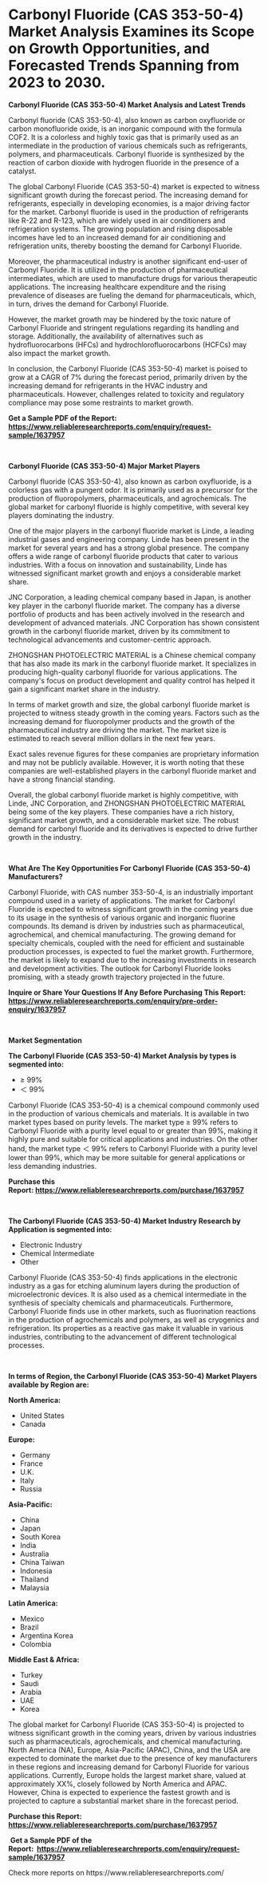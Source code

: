 <p><h1>Carbonyl Fluoride (CAS 353-50-4) Market Analysis Examines its Scope on Growth Opportunities, and Forecasted Trends Spanning from 2023 to 2030.</h1></p><p><strong>Carbonyl Fluoride (CAS 353-50-4) Market Analysis and Latest Trends</strong></p>
<p><p>Carbonyl fluoride (CAS 353-50-4), also known as carbon oxyfluoride or carbon monofluoride oxide, is an inorganic compound with the formula COF2. It is a colorless and highly toxic gas that is primarily used as an intermediate in the production of various chemicals such as refrigerants, polymers, and pharmaceuticals. Carbonyl fluoride is synthesized by the reaction of carbon dioxide with hydrogen fluoride in the presence of a catalyst.</p><p>The global Carbonyl Fluoride (CAS 353-50-4) market is expected to witness significant growth during the forecast period. The increasing demand for refrigerants, especially in developing economies, is a major driving factor for the market. Carbonyl fluoride is used in the production of refrigerants like R-22 and R-123, which are widely used in air conditioners and refrigeration systems. The growing population and rising disposable incomes have led to an increased demand for air conditioning and refrigeration units, thereby boosting the demand for Carbonyl Fluoride.</p><p>Moreover, the pharmaceutical industry is another significant end-user of Carbonyl Fluoride. It is utilized in the production of pharmaceutical intermediates, which are used to manufacture drugs for various therapeutic applications. The increasing healthcare expenditure and the rising prevalence of diseases are fueling the demand for pharmaceuticals, which, in turn, drives the demand for Carbonyl Fluoride.</p><p>However, the market growth may be hindered by the toxic nature of Carbonyl Fluoride and stringent regulations regarding its handling and storage. Additionally, the availability of alternatives such as hydrofluorocarbons (HFCs) and hydrochlorofluorocarbons (HCFCs) may also impact the market growth.</p><p>In conclusion, the Carbonyl Fluoride (CAS 353-50-4) market is poised to grow at a CAGR of 7% during the forecast period, primarily driven by the increasing demand for refrigerants in the HVAC industry and pharmaceuticals. However, challenges related to toxicity and regulatory compliance may pose some restraints to market growth.</p></p>
<p><strong>Get a Sample PDF of the Report:&nbsp; <a href="https://www.reliableresearchreports.com/enquiry/request-sample/1637957">https://www.reliableresearchreports.com/enquiry/request-sample/1637957</a></strong></p>
<p>&nbsp;</p>
<p><strong>Carbonyl Fluoride (CAS 353-50-4) Major Market Players</strong></p>
<p><p>Carbonyl fluoride (CAS 353-50-4), also known as carbon oxyfluoride, is a colorless gas with a pungent odor. It is primarily used as a precursor for the production of fluoropolymers, pharmaceuticals, and agrochemicals. The global market for carbonyl fluoride is highly competitive, with several key players dominating the industry.</p><p>One of the major players in the carbonyl fluoride market is Linde, a leading industrial gases and engineering company. Linde has been present in the market for several years and has a strong global presence. The company offers a wide range of carbonyl fluoride products that cater to various industries. With a focus on innovation and sustainability, Linde has witnessed significant market growth and enjoys a considerable market share.</p><p>JNC Corporation, a leading chemical company based in Japan, is another key player in the carbonyl fluoride market. The company has a diverse portfolio of products and has been actively involved in the research and development of advanced materials. JNC Corporation has shown consistent growth in the carbonyl fluoride market, driven by its commitment to technological advancements and customer-centric approach.</p><p>ZHONGSHAN PHOTOELECTRIC MATERIAL is a Chinese chemical company that has also made its mark in the carbonyl fluoride market. It specializes in producing high-quality carbonyl fluoride for various applications. The company's focus on product development and quality control has helped it gain a significant market share in the industry.</p><p>In terms of market growth and size, the global carbonyl fluoride market is projected to witness steady growth in the coming years. Factors such as the increasing demand for fluoropolymer products and the growth of the pharmaceutical industry are driving the market. The market size is estimated to reach several million dollars in the next few years.</p><p>Exact sales revenue figures for these companies are proprietary information and may not be publicly available. However, it is worth noting that these companies are well-established players in the carbonyl fluoride market and have a strong financial standing.</p><p>Overall, the global carbonyl fluoride market is highly competitive, with Linde, JNC Corporation, and ZHONGSHAN PHOTOELECTRIC MATERIAL being some of the key players. These companies have a rich history, significant market growth, and a considerable market size. The robust demand for carbonyl fluoride and its derivatives is expected to drive further growth in the industry.</p></p>
<p>&nbsp;</p>
<p><strong>What Are The Key Opportunities For Carbonyl Fluoride (CAS 353-50-4) Manufacturers?</strong></p>
<p><p>Carbonyl Fluoride, with CAS number 353-50-4, is an industrially important compound used in a variety of applications. The market for Carbonyl Fluoride is expected to witness significant growth in the coming years due to its usage in the synthesis of various organic and inorganic fluorine compounds. Its demand is driven by industries such as pharmaceutical, agrochemical, and chemical manufacturing. The growing demand for specialty chemicals, coupled with the need for efficient and sustainable production processes, is expected to fuel the market growth. Furthermore, the market is likely to expand due to the increasing investments in research and development activities. The outlook for Carbonyl Fluoride looks promising, with a steady growth trajectory projected in the future.</p></p>
<p><strong>Inquire or Share Your Questions If Any Before Purchasing This Report: <a href="https://www.reliableresearchreports.com/enquiry/pre-order-enquiry/1637957">https://www.reliableresearchreports.com/enquiry/pre-order-enquiry/1637957</a></strong></p>
<p>&nbsp;</p>
<p><strong>Market Segmentation</strong></p>
<p><strong>The Carbonyl Fluoride (CAS 353-50-4) Market Analysis by types is segmented into:</strong></p>
<p><ul><li>≥ 99%</li><li>＜ 99%</li></ul></p>
<p><p>Carbonyl Fluoride (CAS 353-50-4) is a chemical compound commonly used in the production of various chemicals and materials. It is available in two market types based on purity levels. The market type ≥ 99% refers to Carbonyl Fluoride with a purity level equal to or greater than 99%, making it highly pure and suitable for critical applications and industries. On the other hand, the market type ＜ 99% refers to Carbonyl Fluoride with a purity level lower than 99%, which may be more suitable for general applications or less demanding industries.</p></p>
<p><strong>Purchase this Report:&nbsp;<a href="https://www.reliableresearchreports.com/purchase/1637957">https://www.reliableresearchreports.com/purchase/1637957</a></strong></p>
<p>&nbsp;</p>
<p><strong>The Carbonyl Fluoride (CAS 353-50-4) Market Industry Research by Application is segmented into:</strong></p>
<p><ul><li>Electronic Industry</li><li>Chemical Intermediate</li><li>Other</li></ul></p>
<p><p>Carbonyl Fluoride (CAS 353-50-4) finds applications in the electronic industry as a gas for etching aluminum layers during the production of microelectronic devices. It is also used as a chemical intermediate in the synthesis of specialty chemicals and pharmaceuticals. Furthermore, Carbonyl Fluoride finds use in other markets, such as fluorination reactions in the production of agrochemicals and polymers, as well as cryogenics and refrigeration. Its properties as a reactive gas make it valuable in various industries, contributing to the advancement of different technological processes.</p></p>
<p>&nbsp;</p>
<p><strong>In terms of Region, the Carbonyl Fluoride (CAS 353-50-4) Market Players available by Region are:</strong></p>
<p>
    <p> <strong> North America: </strong>
        <ul>
            <li>United States</li>
            <li>Canada</li>
        </ul>
        </p> 
    <p> <strong> Europe: </strong>
        <ul>
            <li>Germany</li>
            <li>France</li>
            <li>U.K.</li>
            <li>Italy</li>
            <li>Russia</li>
        </ul>
        </p> 
    <p> <strong> Asia-Pacific: </strong>
        <ul>
            <li>China</li>
            <li>Japan</li>
            <li>South Korea</li>
            <li>India</li>
            <li>Australia</li>
            <li>China Taiwan</li>
            <li>Indonesia</li>
            <li>Thailand</li>
            <li>Malaysia</li>
        </ul>
        </p> 
    <p> <strong> Latin America: </strong>
        <ul>
            <li>Mexico</li>
            <li>Brazil</li>
            <li>Argentina Korea</li>
            <li>Colombia</li>
        </ul>
        </p> 
    <p> <strong> Middle East & Africa: </strong>
        <ul>
            <li>Turkey</li>
            <li>Saudi</li>
            <li>Arabia</li>
            <li>UAE</li>
            <li>Korea</li>
        </ul>
    </p>
    </p>
<p><p>The global market for Carbonyl Fluoride (CAS 353-50-4) is projected to witness significant growth in the coming years, driven by various industries such as pharmaceuticals, agrochemicals, and chemical manufacturing. North America (NA), Europe, Asia-Pacific (APAC), China, and the USA are expected to dominate the market due to the presence of key manufacturers in these regions and increasing demand for Carbonyl Fluoride for various applications. Currently, Europe holds the largest market share, valued at approximately XX%, closely followed by North America and APAC. However, China is expected to experience the fastest growth and is projected to capture a substantial market share in the forecast period.</p></p>
<p><strong>Purchase this Report: <a href="https://www.reliableresearchreports.com/purchase/1637957">https://www.reliableresearchreports.com/purchase/1637957</a></strong></p>
<p>&nbsp;<strong>Get a Sample PDF of the Report:&nbsp;&nbsp;<a href="https://www.reliableresearchreports.com/enquiry/request-sample/1637957">https://www.reliableresearchreports.com/enquiry/request-sample/1637957</a></strong></p>
<p><strong></strong></p>
<p>Check more reports on https://www.reliableresearchreports.com/</p>